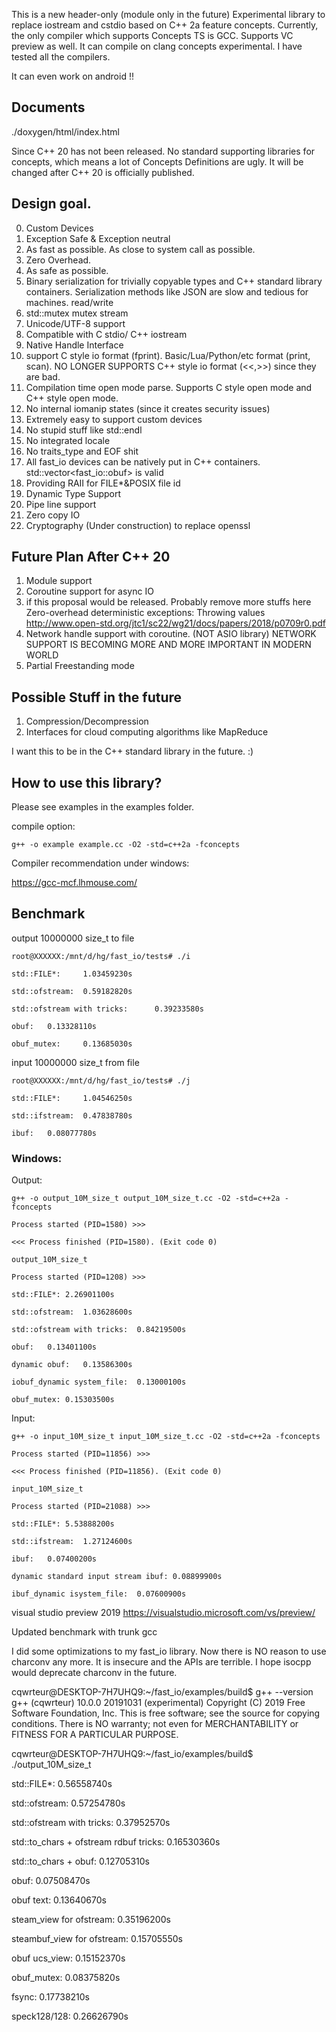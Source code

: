 This is a new header-only (module only in the future) Experimental library to replace iostream and cstdio based on C++ 2a feature concepts. Currently, the only compiler which supports Concepts TS is GCC. Supports VC preview as well. It can compile on clang concepts experimental. I have tested all the compilers.

It can even work on android !! 

## Documents
./doxygen/html/index.html

Since C++ 20 has not been released. No standard supporting libraries for concepts, which means a lot of Concepts Definitions are ugly. It will be changed after C++ 20 is officially published.

## Design goal.
  0. Custom Devices
  1. Exception Safe & Exception neutral
  2. As fast as possible. As close to system call as possible.
  3. Zero Overhead.
  4. As safe as possible.
  5. Binary serialization for trivially copyable types and C++ standard library containers. Serialization methods like JSON are slow and tedious for machines. read/write
  6. std::mutex mutex stream
  7. Unicode/UTF-8 support
  8. Compatible with C stdio/ C++ iostream
  9. Native Handle Interface
  10. support C style io format (fprint). Basic/Lua/Python/etc format (print, scan). NO LONGER SUPPORTS C++ style io format (<<,>>) since they are bad.
  11. Compilation time open mode parse. Supports C style open mode and C++ style open mode.
  12. No internal iomanip states (since it creates security issues)
  13. Extremely easy to support custom devices
  14. No stupid stuff like std::endl
  15. No integrated locale
  16. No traits_type and EOF shit
  17. All fast_io devices can be natively put in C++ containers. std::vector<fast_io::obuf> is valid
  18. Providing RAII for FILE*&POSIX file id
  19. Dynamic Type Support
  20. Pipe line support
  21. Zero copy IO
  22. Cryptography (Under construction) to replace openssl

## Future Plan After C++ 20
  1. Module support
  2. Coroutine support for async IO
  3. if this proposal would be released. Probably remove more stuffs here
     Zero-overhead deterministic exceptions: Throwing values
     http://www.open-std.org/jtc1/sc22/wg21/docs/papers/2018/p0709r0.pdf
  4. Network handle support with coroutine. (NOT ASIO library)
     NETWORK SUPPORT IS BECOMING MORE AND MORE IMPORTANT IN MODERN WORLD
  5. Partial Freestanding mode

## Possible Stuff in the future
  1. Compression/Decompression
  2. Interfaces for cloud computing algorithms like MapReduce

I want this to be in the C++ standard library in the future. :)

## How to use this library? 
Please see examples in the examples folder.

compile option:
    
	g++ -o example example.cc -O2 -std=c++2a -fconcepts

Compiler recommendation under windows:

https://gcc-mcf.lhmouse.com/

## Benchmark

output 10000000 size_t to file
```
root@XXXXXX:/mnt/d/hg/fast_io/tests# ./i

std::FILE*:     1.03459230s

std::ofstream:  0.59182820s

std::ofstream with tricks:      0.39233580s

obuf:   0.13328110s

obuf_mutex:     0.13685030s
```

input 10000000 size_t from file
```
root@XXXXXX:/mnt/d/hg/fast_io/tests# ./j

std::FILE*:     1.04546250s

std::ifstream:  0.47838780s

ibuf:   0.08077780s
```

### Windows:
Output:
```
g++ -o output_10M_size_t output_10M_size_t.cc -O2 -std=c++2a -fconcepts

Process started (PID=1580) >>>

<<< Process finished (PID=1580). (Exit code 0)

output_10M_size_t

Process started (PID=1208) >>>

std::FILE*:	2.26901100s

std::ofstream:	1.03628600s

std::ofstream with tricks:	0.84219500s

obuf:	0.13401100s

dynamic obuf:	0.13586300s

iobuf_dynamic system_file:	0.13000100s

obuf_mutex:	0.15303500s
```

Input:
```
g++ -o input_10M_size_t input_10M_size_t.cc -O2 -std=c++2a -fconcepts

Process started (PID=11856) >>>

<<< Process finished (PID=11856). (Exit code 0)

input_10M_size_t

Process started (PID=21088) >>>

std::FILE*:	5.53888200s

std::ifstream:	1.27124600s

ibuf:	0.07400200s

dynamic standard input stream ibuf:	0.08899900s

ibuf_dynamic isystem_file:	0.07600900s
```




visual studio preview 2019
https://visualstudio.microsoft.com/vs/preview/



Updated benchmark with trunk gcc

I did some optimizations to my fast_io library. Now there is NO reason to use charconv any more. It is insecure and the APIs are terrible. I hope isocpp would deprecate charconv in the future.


cqwrteur@DESKTOP-7H7UHQ9:~/fast_io/examples/build$ g++ --version
g++ (cqwrteur) 10.0.0 20191031 (experimental)
Copyright (C) 2019 Free Software Foundation, Inc.
This is free software; see the source for copying conditions.  There is NO 
warranty; not even for MERCHANTABILITY or FITNESS FOR A PARTICULAR PURPOSE.

cqwrteur@DESKTOP-7H7UHQ9:~/fast_io/examples/build$ ./output_10M_size_t

std::FILE*:     0.56558740s

std::ofstream:  0.57254780s

std::ofstream with tricks:      0.37952570s

std::to_chars + ofstream rdbuf tricks:  0.16530360s

std::to_chars + obuf:   0.12705310s

obuf:   0.07508470s

obuf text:      0.13640670s

steam_view for ofstream:        0.35196200s

steambuf_view for ofstream:     0.15705550s

obuf ucs_view:  0.15152370s

obuf_mutex:     0.08375820s

fsync:  0.17738210s

speck128/128:   0.26626790s
